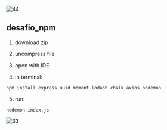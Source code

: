 ![44](https://user-images.githubusercontent.com/68760595/133148455-1ca95b7f-a69a-4276-b32d-a4b6abd65750.png)

## desafio_npm

1. download zip

2. uncompress file

3. open with IDE

4. in terminal:

```
npm install express uuid moment lodash chalk axios nodemon
```
5. run:

```
nodemon index.js
```
![33](https://user-images.githubusercontent.com/68760595/133148255-c850e96d-60e4-46f1-9bcd-39f2e162f0df.png)
